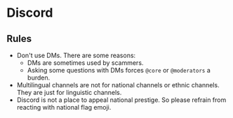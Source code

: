 # Discord

## Rules

- Don't use DMs. There are some reasons:
  - DMs are sometimes used by scammers.
  - Asking some questions with DMs forces `@core` or `@moderators` a burden.
- Multilingual channels are not for national channels or ethnic channels. They are just for linguistic channels.
- Discord is not a place to appeal national prestige. So please refrain from reacting with national flag emoji.
